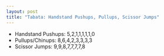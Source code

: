 ```yaml
---
layout: post
title: "Tabata: Handstand Pushups, Pullups, Scissor Jumps"
---
```


- Handstand Pushups: 5,2,1,1,1,1,1,0
- Pullups/Chinups: 8,6,4,2,3,3,3,3
- Scissor Jumps: 9,9,8,7,7,7,7,8
